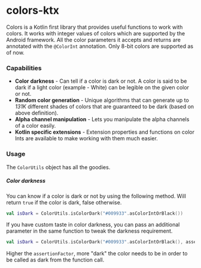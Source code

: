 # colors-ktx
Colors is a Kotlin first library that provides useful functions to work with colors. It works with integer values of colors which are supported by the Android framework. All the color parameters it accepts and returns are annotated with the `@ColorInt` annotation. Only 8-bit colors are supported as of now.

### Capabilities
- __Color darkness__ - Can tell if a color is dark or not. A color is said to be dark if a light color (example - White) can be legible on the given color or not.
- __Random color generation__ - Unique algorithms that can generate up to _131K_ different shades of colors that are guaranteed to be dark (based on above definition).
- __Alpha channel manipulation__ - Lets you manipulate the alpha channels of a color easily.  
- __Kotlin specific extensions__ - Extension properties and functions on color Ints are available to make working with them much easier.

### Usage
The `ColorUtils` object has all the goodies.

##### Color darkness
You can know if a color is dark or not by using the following method. Will return `true` if the color is dark, false otherwise.
```kotlin
val isDark = ColorUtils.isColorDark("#009933".asColorIntOrBlack())
```

If you have custom taste in color darkness, you can pass an additional parameter in the same function to tweak the darkness requirement.
```kotlin
val isDark = ColorUtils.isColorDark("#009933".asColorIntOrBlack(), assertionFactor = 0.5)
```
Higher the `assertionFactor`, more "dark" the color needs to be in order to be called as dark from the function call.